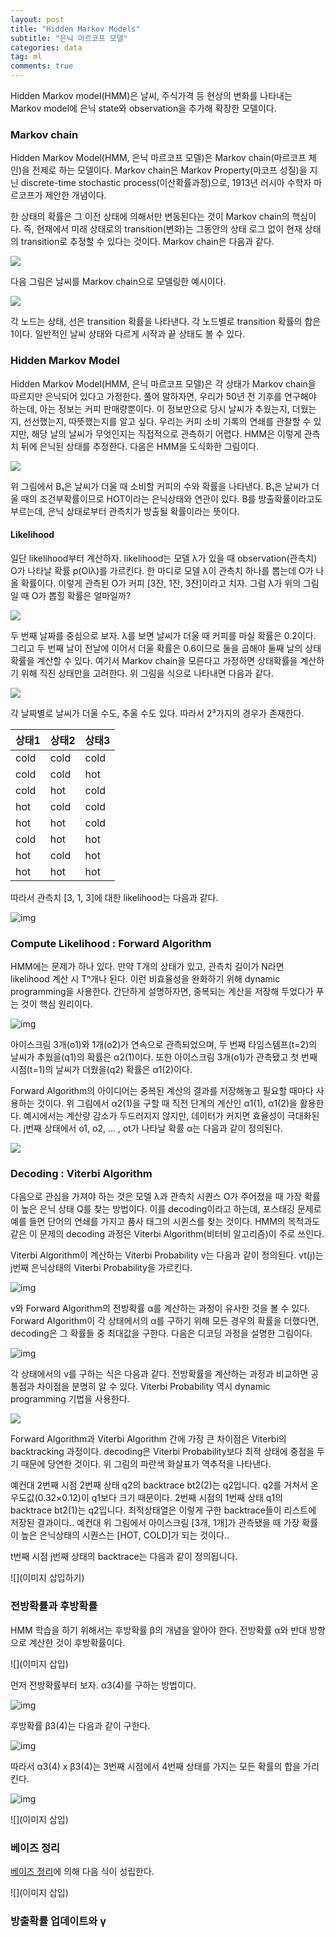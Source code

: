 ```yaml
---
layout: post
title: "Hidden Markov Models"
subtitle: "은닉 마르코프 모델"
categories: data
tag: ml
comments: true
---
```


Hidden Markov model(HMM)은 날씨, 주식가격 등 현상의 변화를 나타내는 Markov model에 은닉 state와 observation을 추가해 확장한 모델이다.

### Markov chain

Hidden Markov Model(HMM, 은닉 마르코프 모델)은 Markov chain(마르코프 체인)을 전제로 하는 모델이다. Markov chain은 Markov Property(마코프 성질)을 지닌 discrete-time stochastic process(이산확률과정)으로, 1913년 러시아 수학자 마르코프가 제안한 개념이다.

한 상태의 확률은 그 이전 상태에 의해서만 변동된다는 것이 Markov chain의 핵심이다. 즉, 현재에서 미래 상태로의 transition(변화)는 그동안의 상태 로그 없이 현재 상태의 transition로 추정할 수 있다는 것이다. Markov chain은 다음과 같다.

![](https://imgur.com/EBgEDQL.png)

다음 그림은 날씨를 Markov chain으로 모델링한 예시이다. 

![](https://i.imgur.com/iCPKPWz.png)

각 노드는 상태, 선은 transition 확률을 나타낸다. 각 노드별로 transition 확률의 합은 1이다. 일반적인 날씨 상태와 다르게 시작과 끝 상태도 볼 수 있다.

### Hidden Markov Model

Hidden Markov Model(HMM, 은닉 마르코프 모델)은 각 상태가 Markov chain을 따르지만 은닉되어 있다고 가정한다. 풀어 말하자면, 우리가 50년 전 기후를 연구해야 하는데, 아는 정보는 커피 판매량뿐이다. 이 정보만으로 당시 날씨가 추웠는지, 더웠는지, 선선했는지, 따뜻했는지를 알고 싶다. 우리는 커피 소비 기록의 연쇄를 관찰할 수 있지만, 해당 날의 날씨가 무엇인지는 직접적으로 관측하기 어렵다. HMM은 이렇게 관측치 뒤에 은닉된 상태를 추정한다. 다음은 HMM을 도식화한 그림이다.

![](https://i.imgur.com/lEMDGBC.png)

위 그림에서 B₁은 날씨가 더울 때 소비할 커피의 수와 확률을 나타낸다. B₁은 날씨가 더울 때의 조건부확률이므로 HOT이라는 은닉상태와 연관이 있다. B를 방출확률이라고도 부르는데, 은닉 상태로부터 관측치가 방출될 확률이라는 뜻이다.

#### Likelihood

일단 likelihood부터 계산하자. likelihood는 모델 λ가 있을 때 observation(관측치) O가 나타날 확률 p(OIλ)를 가르킨다. 한 마디로 모델 λ이 관측치 하나를 뽑는데 O가 나올 확률이다. 이렇게 관측된 O가 커피 [3잔, 1잔, 3잔]이라고 치자. 그럼 λ가 위의 그림일 때 O가 뽑힐 확률은 얼마일까?

![](https://i.imgur.com/syZWL5E.png)

두 번째 날짜를 중심으로 보자. λ를 보면 날씨가 더울 때 커피를 마실 확률은 0.2이다. 그리고 두 번째 날이 전날에 이어서 더울 확률은 0.6이므로 둘을 곱해야 둘째 날의 상태확률을 계산할 수 있다. 여기서 Markov chain을 모른다고 가정하면 상태확률을 계산하기 위해 직진 상태만을 고려한다. 위 그림을 식으로 나타내면 다음과 같다.

![](https://imgur.com/pikPB2u.png)

각 날짜별로 날씨가 더울 수도, 추울 수도 있다. 따라서 2³가지의 경우가 존재한다. 

| 상태1 | 상태2 | 상태3 |
| ----- | ----- | ----- |
| cold  | cold  | cold  |
| cold  | cold  | hot   |
| cold  | hot   | cold  |
| hot   | cold  | cold  |
| hot   | hot   | cold  |
| cold  | hot   | hot   |
| hot   | cold  | hot   |
| hot   | hot   | hot   |

따라서 관측치 [3, 1, 3]에 대한 likelihood는 다음과 같다.

![img](https://i.imgur.com/3PorurT.png)

### Compute Likelihood : Forward Algorithm

HMM에는 문제가 하나 있다. 만약 T개의 상태가 있고, 관측치 길이가 N라면 likelihood 계산 시 Tⁿ개나 된다. 이런 비효율성을 완화하기 위해 dynamic programming을 사용한다. 간단하게 설명하자면, 중복되는 계산을 저장해 두었다가 푸는 것이 핵심 원리이다.

![img](https://i.imgur.com/UcXttLx.png)

아이스크림 3개(o1)와 1개(o2)가 연속으로 관측되었으며, 두 번째 타임스템프(t=2)의 날씨가 추웠을(q1)의 확률은 α2(1)이다. 또한 아이스크림 3개(o1)가 관측됐고 첫 번째 시점(t=1)의 날씨가 더웠을(q2) 확률은 α1(2)이다.

Forward Algorithm의 아이디어는 중복된 계산의 결과를 저장해놓고 필요할 때마다 사용하는 것이다. 위 그림에서 α2(1)을 구할 때 직전 단계의 계산인 α1(1), α1(2)을 활용한다. 예시에서는 계산량 감소가 두드러지지 않지만, 데이터가 커지면 효율성이 극대화된다. j번째 상태에서 o1, o2, ... , ot가 나타날 확률 α는 다음과 같이 정의된다.

![](https://imgur.com/tXWUikL.png)

### Decoding : Viterbi Algorithm

다음으로 관심을 가져야 하는 것은 모델 λ과 관측치 시퀀스 O가 주어졌을 때 가장 확률이 높은 은닉 상태 Q를 찾는 방법이다. 이를 decoding이라고 하는데, 포스태깅 문제로 예를 들면 단어의 연쇄를 가지고 품사 태그의 시퀸스를 찾는 것이다. HMM의 목적과도 같은 이 문제의 decoding 과정은 Viterbi Algorithm(비터비 알고리즘)이 주로 쓰인다.

Viterbi Algorithm이 계산하는 Viterbi Probability v는 다음과 같이 정의된다. vt(j)는 j번째 은닉상태의 Viterbi Probability을 가르킨다.

![img](https://i.imgur.com/6xVQRd4.png)

v와 Forward Algorithm의 전방확률 α를 계산하는 과정이 유사한 것을 볼 수 있다. Forward Algorithm이 각 상태에서의 α를 구하기 위해 모든 경우의 확률을 더했다면, decoding은 그 확률들 중 최대값을 구한다. 다음은 디코딩 과정을 설명한 그림이다.

![img](https://i.imgur.com/MXxxdo7.png)

각 상태에서의 v를 구하는 식은 다음과 같다. 전방확률을 계산하는 과정과 비교하면 공통점과 차이점을 분명히 알 수 있다. Viterbi Probability 역시 dynamic programming 기법을 사용한다.

![](https://imgur.com/ImqojPm.png)

Forward Algorithm과 Viterbi Algorithm 간에 가장 큰 차이점은 Viterbi의 backtracking 과정이다. decoding은 Viterbi Probability보다 최적 상태에 중점을 두기 때문에 당연한 것이다. 위 그림의 파란색 화살표가 역추적을 나타낸다.

예컨대 2번째 시점 2번째 상태 q2의 backtrace bt2(2)는 q2입니다. q2를 거쳐서 온 우도값(0.32×0.12)이 q1보다 크기 때문이다. 2번째 시점의 1번째 상태 q1의 backtrace bt2(1)는 q2입니다. 최적상태열은 이렇게 구한 backtrace들이 리스트에 저장된 결과이다.. 예컨대 위 그림에서 아이스크림 [3개, 1개]가 관측됐을 때 가장 확률이 높은 은닉상태의 시퀀스는 [HOT, COLD]가 되는 것이다..

t번째 시점 j번째 상태의 backtrace는 다음과 같이 정의됩니다.

![](이미지 삽입하기)

### 전방확률과 후방확률

HMM 학습을 하기 위해서는 후방확률 β의 개념을 알아야 한다. 전방확률 α와 반대 방향으로 계산한 것이 후방확률이다.

![](이미지 삽입)

먼저 전방확률부터 보자. α3(4)를 구하는 방법이다.

![img](https://i.imgur.com/mbBaTch.png)

후방확률 β3(4)는 다음과 같이 구한다.

![img](https://i.imgur.com/bP9BdJy.png)

따라서 α3(4) x β3(4)는 3번째 시점에서 4번째 상태를 가지는 모든 확률의 합을 가리킨다. 

![img](https://i.imgur.com/3SQDk3b.png)

![](이미지 삽입)

### 베이즈 정리

[베이즈 정리](<https://plannoa.github.io/data/2019/11/07/Probability-Theory/>)에 의해 다음 식이 성립한다.

![](이미지 삽입)

### 방출확률 업데이트와 γ







